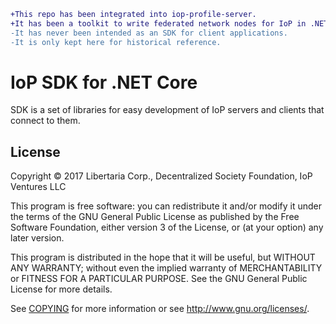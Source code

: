```diff
+This repo has been integrated into iop-profile-server.
+It has been a toolkit to write federated network nodes for IoP in .NET.
-It has never been intended as an SDK for client applications.
-It is only kept here for historical reference.
```

# IoP SDK for .NET Core

SDK is a set of libraries for easy development of IoP servers and clients that connect to them.

## License

Copyright © 2017 Libertaria Corp., Decentralized Society Foundation, IoP Ventures LLC

This program is free software: you can redistribute it and/or modify
it under the terms of the GNU General Public License as published by
the Free Software Foundation, either version 3 of the License, or
(at your option) any later version.

This program is distributed in the hope that it will be useful,
but WITHOUT ANY WARRANTY; without even the implied warranty of
MERCHANTABILITY or FITNESS FOR A PARTICULAR PURPOSE.  See the
GNU General Public License for more details.

See [COPYING](COPYING) for more
information or see <http://www.gnu.org/licenses/>.
